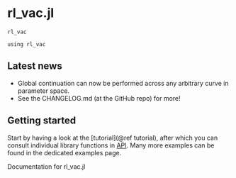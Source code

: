 # rl_vac.jl

```@docs
rl_vac
```

```@setup MAIN
using rl_vac
```

## Latest news

- Global continuation can now be performed across any arbitrary curve
  in parameter space.
- See the CHANGELOG.md (at the GitHub repo) for more!

## Getting started

Start by having a look at the [tutorial](@ref tutorial), after which you can
consult individual library functions in [API](@ref). Many more examples can be found
in the dedicated examples page.

Documentation for rl_vac.jl
